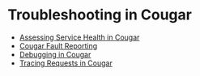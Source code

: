 ---
---
# Troubleshooting in Cougar

* [Assessing Service Health in Cougar](Assessing_Service_Health_in_Cougar.md)
* [Cougar Fault Reporting](Cougar_Fault_Reporting.md)
* [Debugging in Cougar](Debugging_in_Cougar.md)
* [Tracing Requests in Cougar ](Tracing_Requests_in_Cougar.md)